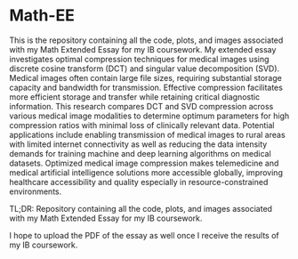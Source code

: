 # Math-EE

This is the repository containing all the code, plots, and images associated with my Math Extended Essay for my IB coursework. My extended essay investigates optimal compression techniques for medical images using discrete cosine transform (DCT) and singular value decomposition (SVD). Medical images often contain large file sizes, requiring substantial storage capacity and bandwidth for transmission. Effective compression facilitates more efficient storage and transfer while retaining critical diagnostic information. This research compares DCT and SVD compression across various medical image modalities to determine optimum parameters for high compression ratios with minimal loss of clinically relevant data. Potential applications include enabling transmission of medical images to rural areas with limited internet connectivity as well as reducing the data intensity demands for training machine and deep learning algorithms on medical datasets. Optimized medical image compression makes telemedicine and medical artificial intelligence solutions more accessible globally, improving healthcare accessibility and quality especially in resource-constrained environments.

TL;DR: Repository containing all the code, plots, and images associated with my Math Extended Essay for my IB coursework.

I hope to upload the PDF of the essay as well once I receive the results of my IB coursework.